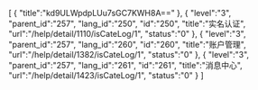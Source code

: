 [
	{
		"title":"kd9ULWpdpLUu7sGC7KWH8A=="
	},
	{
		"level":"3",
		"parent_id":"257",
		"lang_id":"250",
		"id":"250",
		"title":"实名认证",
		"url":"/help/detail/1110/isCateLog/1",
		"status":"0"
	},
	{
		"level":"3",
		"parent_id":"257",
		"lang_id":"260",
		"id":"260",
		"title":"账户管理",
		"url":"/help/detail/1382/isCateLog/1",
		"status":"0"
	},
	{
		"level":"3",
		"parent_id":"257",
		"lang_id":"261",
		"id":"261",
		"title":"消息中心",
		"url":"/help/detail/1423/isCateLog/1",
		"status":"0"
	}
]